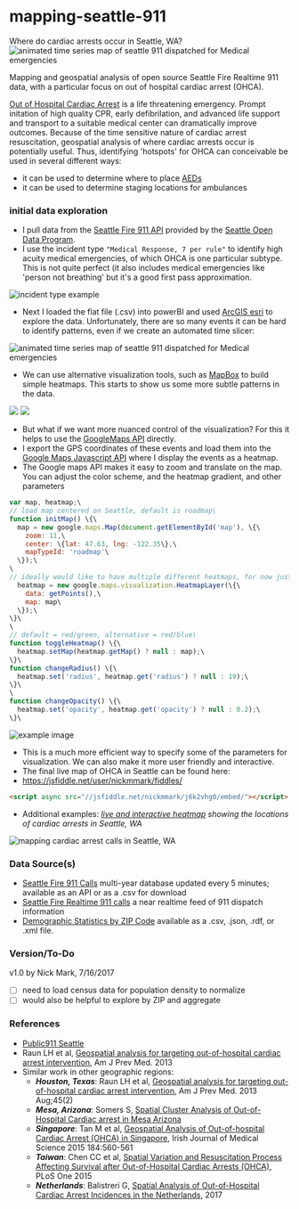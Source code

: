 # mapping-seattle-911
Where do cardiac arrests occur in Seattle, WA?
![animated time series map of seattle 911 dispatched for Medical emergencies](https://github.com/nickmmark/mapping-seattle-911/blob/master/figures/animated_911_calls.gif)

Mapping and geospatial analysis of open source Seattle Fire Realtime 911 data, with a particular focus on out of hospital cardiac arrest (OHCA). 

[Out of Hospital Cardiac Arrest](https://www.cdc.gov/mmwr/preview/mmwrhtml/ss6008a1.htm) is a life threatening emergency. Prompt initation of high quality CPR, early defibrilation, and advanced life support and transport to a suitable medical center can dramatically improve outcomes. Because of the time sensitive nature of cardiac arrest resuscitation, geospatial analysis of where cardiac arrests occur is potentially useful. Thus, identifying 'hotspots' for OHCA can conceivable be used in several different ways:
- it can be used to determine where to place [AEDs](https://en.wikipedia.org/wiki/Automated_external_defibrillator)
- it can be used to determine staging locations for ambulances

### initial data exploration
* I pull data from the [Seattle Fire 911 API](https://data.seattle.gov/Public-Safety/Seattle-Real-Time-Fire-911-Calls/kzjm-xkqj) provided by the [Seattle Open Data Program](http://www.seattle.gov/tech/initiatives/open-data).
* I use the incident type ```"Medical Response, 7 per rule"``` to identify high acuity medical emergencies, of which OHCA is one particular subtype. This is not quite perfect (it also includes medical emergencies like 'person not breathing' but it's a good first pass approximation.

![incident type example](https://github.com/nickmmark/mapping-seattle-911/blob/master/figures/incident_type.png)


* Next I loaded the flat file (.csv) into powerBI and used [ArcGIS esri](https://powerbi.microsoft.com/en-us/power-bi-esri-arcgis/) to explore the data. Unfortunately, there are so many events it can be hard to identify patterns, even if we create an automated time slicer:

![animated time series map of seattle 911 dispatched for Medical emergencies](https://github.com/nickmmark/mapping-seattle-911/blob/master/figures/animated_911_calls.gif)

* We can use alternative visualization tools, such as [MapBox](https://docs.mapbox.com/help/tutorials/power-bi/) to build simple heatmaps. This starts to show us some more subtle patterns in the data.

![](https://github.com/nickmmark/mapping-seattle-911/blob/master/figures/heatmap_seattle_2.png)
![](https://github.com/nickmmark/mapping-seattle-911/blob/master/figures/heatmap_seatle_2_closeup.png)

* But what if we want more nuanced control of the visualization? For this it helps to use the [GoogleMaps API](https://developers.google.com/maps/documentation) directly.
 * I export the GPS coordinates of these events and load them into the [Google Maps Javascript API](https://developers.google.com/maps/documentation) where I display the events as a heatmap.
 * The Google maps API makes it easy to zoom and translate on the map. You can adjust the color scheme, and the heatmap gradient, and other parameters
```javascript
var map, heatmap;\
// load map centered on Seattle, default is roadmap\
function initMap() \{\
  map = new google.maps.Map(document.getElementById('map'), \{\
    zoom: 11,\
    center: \{lat: 47.63, lng: -122.35\},\
    mapTypeId: 'roadmap'\
  \});\
\
// ideally would like to have multiple different heatmaps, for now just one\
  heatmap = new google.maps.visualization.HeatmapLayer(\{\
    data: getPoints(),\
    map: map\
  \});\
\}\
\
// default = red/green, alternative = red/blue\
function toggleHeatmap() \{\
  heatmap.setMap(heatmap.getMap() ? null : map);\ 
\}\
function changeRadius() \{\
  heatmap.set('radius', heatmap.get('radius') ? null : 19);\
\}\
\
function changeOpacity() \{\
  heatmap.set('opacity', heatmap.get('opacity') ? null : 0.2);\
\}\
```
 ![example image](https://github.com/nickmmark/mapping-seattle-911/blob/master/figures/screenshot.png)

* This is a much more efficient way to specify some of the parameters for visualization. We can also make it more user friendly and interactive.
* The final live map of OHCA in Seattle can be found here:
 * https://jsfiddle.net/user/nickmmark/fiddles/
 
```html
<script async src="//jsfiddle.net/nickmmark/j6k2vhg0/embed/"></script>
```


* Additional examples:
_[live and interactive heatmap](https://jsfiddle.net/user/nickmmark/fiddles/) showing the locations of cardiac arrests in Seattle, WA_

![mapping cardiac arrest calls in Seattle, WA](https://github.com/nickmmark/mapping-seattle-911/blob/master/figures/screenshot%202.png)


### Data Source(s)
- [Seattle Fire 911 Calls](https://data.seattle.gov/Public-Safety/Seattle-Real-Time-Fire-911-Calls/kzjm-xkqj) multi-year database updated every 5 minutes; available as an API or as a .csv for download
- [Seattle Fire Realtime 911 calls](http://www2.seattle.gov/fire/realtime911/getRecsForDatePub.asp?action=Today&incDate=&rad1=des) a near realtime feed of 911 dispatch information
- [Demographic Statistics by ZIP Code]() available as a .csv, .json, .rdf, or .xml file.

### Version/To-Do
v1.0 by Nick Mark, 7/16/2017
* [ ] need to load census data for population density to normalize
* [ ] would also be helpful to explore by ZIP and aggregate

### References
* [Public911 Seattle](http://www.public911.com/app/#/seattle)
* Raun LH et al, [Geospatial analysis for targeting out-of-hospital cardiac arrest intervention](https://www.ncbi.nlm.nih.gov/pubmed/23867019), Am J Prev Med. 2013 
* Similar work in other geographic regions:
  * ***Houston, Texas***: Raun LH et al, [Geospatial analysis for targeting out-of-hospital cardiac arrest intervention](https://www.ncbi.nlm.nih.gov/pubmed/23867019), Am J Prev Med. 2013 Aug;45(2)
  * ***Mesa, Arizona***: Somers S, [Spatial Cluster Analysis of Out-of-Hospital Cardiac arrest in Mesa Arizona](https://nfa.usfa.fema.gov/pdf/efop/efo46779.pdf)
  * ***Singapore***: Tan M et al, [Geospatial Analysis of Out-of-hospital Cardiac Arrest (OHCA) in Singapore](https://www.researchgate.net/publication/292761719_GEOSPATIAL_ANALYSIS_OF_OUT-OF-HOSPITAL_CARDIAC_ARREST_OHCA_IN_SINGAPORE), Irish Journal of Medical Science 2015 184:560-561
  * ***Taiwan***: Chen CC et al, [Spatial Variation and Resuscitation Process Affecting Survival after Out-of-Hospital Cardiac Arrests (OHCA)](https://journals.plos.org/plosone/article?id=10.1371/journal.pone.0144882), PLoS One 2015
  * ***Netherlands***: Balistreri G, [Spatial Analysis of Out-of-Hospital Cardiac Arrest Incidences in the Netherlands](https://essay.utwente.nl/74536/), 2017
